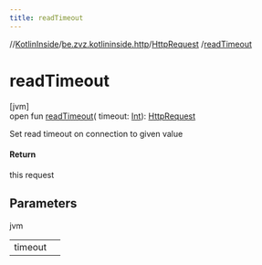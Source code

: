 ```yaml
---
title: readTimeout
---
```

//[KotlinInside](../../../index.html)/[be.zvz.kotlininside.http](../index.html)/[HttpRequest](index.html)
/[readTimeout](read-timeout.html)

# readTimeout

[jvm]\
open fun [readTimeout](read-timeout.html)(
timeout: [Int](https://kotlinlang.org/api/latest/jvm/stdlib/kotlin/-int/index.html)): [HttpRequest](index.html)

Set read timeout on connection to given value

#### Return

this request

## Parameters

jvm

| | |
|---|---|
| timeout |  |




